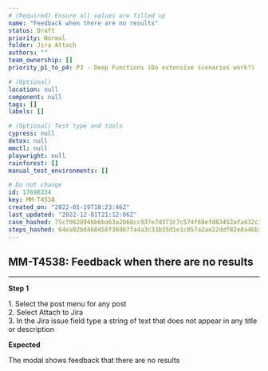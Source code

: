 ```yaml
---
# (Required) Ensure all values are filled up
name: "Feedback when there are no results"
status: Draft
priority: Normal
folder: Jira Attach
authors: ""
team_ownership: []
priority_p1_to_p4: P3 - Deep Functions (Do extensive scenarios work?)

# (Optional)
location: null
component: null
tags: []
labels: []

# (Optional) Test type and tools
cypress: null
detox: null
mmctl: null
playwright: null
rainforest: []
manual_test_environments: []

# Do not change
id: 17698334
key: MM-T4538
created_on: "2022-01-19T18:23:46Z"
last_updated: "2022-12-01T21:12:06Z"
case_hashed: 75cf062894bb6ba63a2b68cc937e7d373c7c574f68efd83452afa432c1d5ed8581d1df9fe3668655221877b927b46ae1
steps_hashed: 64ea92bd468458f38d67fa4a3c33b35d1e1c857a2ae22ddf82e8a46b165aeee4e98f32f2e33ee0af4e3c0f3f8bc36407
---
```


<!-- (Auto-generated) Based on frontmatter's "key" and "name" -->

## MM-T4538: Feedback when there are no results

---

**Step 1**

1\. Select the post menu for any post\
2\. Select Attach to Jira\
3\. In the Jira issue field type a string of text that does not appear in any title or description

**Expected**

The modal shows feedback that there are no results

